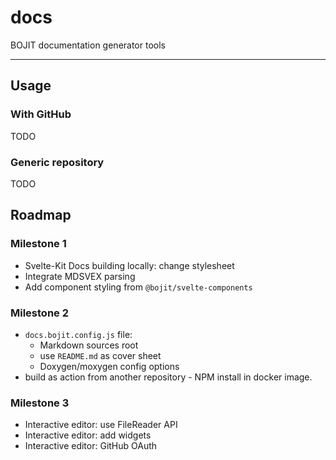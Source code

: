 # docs
BOJIT documentation generator tools

---

## Usage

### With GitHub

TODO

### Generic repository

TODO

## Roadmap

### Milestone 1

- Svelte-Kit Docs building locally: change stylesheet
- Integrate MDSVEX parsing
- Add component styling from `@bojit/svelte-components`

### Milestone 2

- `docs.bojit.config.js` file:
    - Markdown sources root
    - use `README.md` as cover sheet
    - Doxygen/moxygen config options
- build as action from another repository - NPM install in docker image.

### Milestone 3

- Interactive editor: use FileReader API
- Interactive editor: add widgets
- Interactive editor: GitHub OAuth